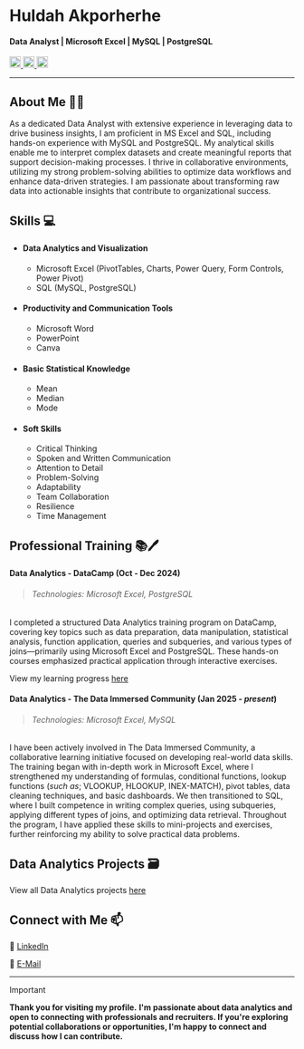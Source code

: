 # Huldah Akporherhe
#### Data Analyst | Microsoft Excel | MySQL | PostgreSQL
<div align="left">
  <a href="mailto:akporherhehuldah@gmail.com" target="_blank">
    <img src="https://img.shields.io/static/v1?message=Email&logo=gmail&label=Gmail&color=202020&logoColor=white&labelColor=D14836&style=for-the-badge" height="20" alt="gmail logo"  />
  </a>
  <a href="http://linkedin.com/in/huldah-akporherhe" target="_blank">
    <img src="https://img.shields.io/static/v1?message=Connect&logo=linkedin&label=LinkedIn&color=202020&logoColor=white&labelColor=0077B5&style=for-the-badge" height="20" alt="linkedin logo"  />
  </a>
  <a href="https://medium.com/@akporherhehuldah" target="_blank">
    <img src="https://img.shields.io/static/v1?message=Follow&logo=medium&label=Medium&color=202020&logoColor=white&labelColor=12100E&style=for-the-badge" height="20" alt="medium logo"  />
  </a>
 </div>

<!--
> <div align="left">
>  <a href="mailto:akporherhehuldah@gmail.com" target="_blank">
>    <img src="https://img.shields.io/static/v1?message=Email&logo=gmail&label=Gmail&color=202020&logoColor=white&labelColor=D14836&style=for-the-badge" height="20" alt="gmail logo"  />
>  </a>
>  <a href="http://linkedin.com/in/huldah-akporherhe" target="_blank">
>    <img src="https://img.shields.io/static/v1?message=Connect&logo=linkedin&label=LinkedIn&color=202020&logoColor=white&labelColor=0077B5&style=for-the-badge" height="20" alt="linkedin logo"  />
>  </a>
>  <a href="https://medium.com/@akporherhehuldah" target="_blank">
>    <img src="https://img.shields.io/static/v1?message=Follow&logo=medium&label=Medium&color=202020&logoColor=white&labelColor=12100E&style=for-the-badge" height="20" alt="medium logo"  />
>  </a>
> </div> -->
_____
<!--

<div align="left">
  <a href="mailto:akporherhehuldah@gmail.com" target="_blank">
    <img src="https://img.shields.io/static/v1?message=Gmail&logo=gmail&label=&color=D14836&logoColor=white&labelColor=&style=for-the-badge" height="20" alt="gmail logo"  />
  </a>
  <a href="http://linkedin.com/in/huldah-akporherhe" target="_blank">
    <img src="https://img.shields.io/static/v1?message=LinkedIn&logo=linkedin&label=&color=0077B5&logoColor=white&labelColor=&style=for-the-badge" height="20" alt="linkedin logo"  />
  </a>
  <a href="https://medium.com/@akporherhehuldah" target="_blank">
    <img src="https://img.shields.io/static/v1?message=Medium&logo=medium&label=&color=12100E&logoColor=white&labelColor=&style=for-the-badge" height="20" alt="medium logo"  />
  </a>
</div>
-->

## About Me :woman_technologist:
As a dedicated Data Analyst with extensive experience in leveraging data to drive business insights, I am proficient in MS Excel and SQL, including hands-on experience with MySQL and PostgreSQL. My analytical skills enable me to interpret complex datasets and create meaningful reports that support decision-making processes. I thrive in collaborative environments, utilizing my strong problem-solving abilities to optimize data workflows and enhance data-driven strategies. I am passionate about transforming raw data into actionable insights that contribute to organizational success. 

## Skills :computer:
- #### Data Analytics and Visualization
  - Microsoft Excel (PivotTables, Charts, Power Query, Form Controls, Power Pivot)
  - SQL (MySQL, PostgreSQL)
- #### Productivity and Communication Tools
  - Microsoft Word 
  - PowerPoint
  - Canva
- #### Basic Statistical Knowledge
  - Mean
  - Median
  - Mode
- #### Soft Skills
  - Critical Thinking
  - Spoken and Written Communication
  - Attention to Detail
  - Problem-Solving
  - Adaptability
  - Team Collaboration
  - Resilience
  - Time Management

## Professional Training :books::pen:
#### Data Analytics - DataCamp (Oct - Dec 2024)
> ###### Technologies: Microsoft Excel, PostgreSQL

I completed a structured Data Analytics training program on DataCamp, covering key topics such as data preparation, data manipulation, statistical analysis, function application, queries and subqueries, and various types of joins—primarily using Microsoft Excel and PostgreSQL. These hands-on courses emphasized practical application through interactive exercises.

View my learning progress [here](https://github.com/huldanalyst/Images/commit/efc07b15fe366bab5c21d6338220f8107ea4b40a)

#### Data Analytics - The Data Immersed Community (Jan 2025 _- present_)
> ###### Technologies: Microsoft Excel, MySQL

I have been actively involved in The Data Immersed Community, a collaborative learning initiative focused on developing real-world data skills. The training began with in-depth work in Microsoft Excel, where I strengthened my understanding of formulas, conditional functions, lookup functions (_such as_; VLOOKUP, HLOOKUP, INEX-MATCH), pivot tables, data cleaning techniques, and basic dashboards. We then transitioned to SQL, where I built competence in writing complex queries, using subqueries, applying different types of joins, and optimizing data retrieval. Throughout the program, I have applied these skills to mini-projects and exercises, further reinforcing my ability to solve practical data problems.

## Data Analytics Projects :card_file_box:	
View all Data Analytics projects [here](https://github.com/huldanalyst/Data-Analytics-Projects/blob/main/README.md#data-analytics-projects)

## Connect with Me :mailbox:
:link: [LinkedIn](http://linkedin.com/in/huldah-akporherhe)

:email: [E-Mail](mailto:akporherhehuldah@gmail.com)
______
> [!IMPORTANT]  
> **Thank you for visiting my profile.**
> **I'm passionate about data analytics and open to connecting with professionals and recruiters. If you're exploring potential collaborations or opportunities, I'm happy to connect and discuss how I can contribute.**



<!--
**huldanalyst/huldanalyst** is a ✨ _special_ ✨ repository because its `README.md` (this file) appears on your GitHub profile.

Here are some ideas to get you started:

- 🔭 I’m currently working on ...
- 🌱 I’m currently learning ...
- 👯 I’m looking to collaborate on ...
- 🤔 I’m looking for help with ...
- 💬 Ask me about ...
- 📫 How to reach me: ...
- 😄 Pronouns: ...
- ⚡ Fun fact: ...
-->
